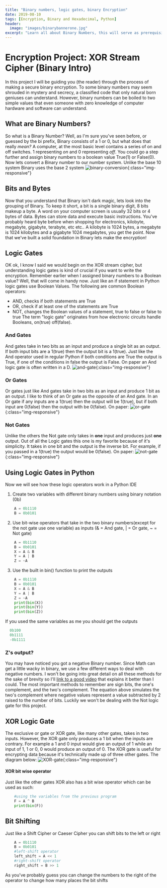 ```yaml
---
title: "Binary numbers, logic gates, binary Encryption"
date: 2019-08-10
tags: [Encryption, Binary and Hexadecimal, Python]
header:
  image: "images/binarybannerone.jpg"
excerpt: "Learn all about Binary Numbers, this will serve as prerequisite to making the XOR Stream Cipher "
---
```

# Encryption Project: XOR Stream Cipher (Binary Intro)
  In this project I will be guiding you (the reader) through the process of making a secure binary encryption.
  To some binary numbers may seem shrouded in mystery and secrecy, a classified code that only natural born
  geniuses can understand. However, binary numbers can be boiled to two simple values that even someone with
  zero knowledge of computer hardware and software can understand.



## What are Binary Numbers?
So what is a Binary Number? Well, as I'm sure you've seen before, or guessed by the bi prefix, Binary consists of a 1 or 0, but what does that really *mean?*
A computer, at the most basic level contains a series of on and off switches. 1 representing *on* and 0 representing *off*. You could go a step further and assign
binary numbers to a boolean value True(1) or False(0). Now lets convert a Binary number to our number system. Unlike the base 10 system Binary uses the base 2 system
![binary-conversion](/images/binaryconversion.jpg){:class="img-responsive"}


## Bits and Bytes
Now that you understand that Binary isn't dark magic, lets look into the grouping of Binary.
To keep it short, a bit is a single binary digit, 8 bits makeup a byte. A word on your computer screen is usually 32 bits or 4 bytes of data. Bytes can store data and execute basic instructions. You've probably heard byte before when shopping for electronics, kilobyte, megabyte, gigabyte, terabyte, etc etc..
A kilobyte is 1024 bytes, a megabyte is 1024 kilobytes and a gigabyte 1024 megabytes, you get the point. Now that we've built a solid foundation in Binary lets make the
encryption!


## Logic Gates
OK ok, I know I said we would begin on the XOR stream cipher, but understanding logic gates is kind of crucial if you want to write the encryption. Remember earlier when I assigned binary numbers to a Boolean value? Well, that will come in handy now. Just like an if statement in Python logic gates use Boolean Values.
The following are common Boolean operators:
* AND, checks if both statements are True
* OR, check if at least one of the statements are True
* NOT, changes the Boolean values of a statement, true to false or false to true
The term "logic gate" originates from how electronic circuits handle Booleans, on(true) off(false).
### And Gates
And gates take in two bits as an input and produce a single bit as an output. If both input bits are a 1(true) then the output bit is a 1(true).
Just like the And operator used in regular Python if both conditions are True the output is True, if one of the conditions in false the output is False. On paper an And logic gate is often written in a D.
![and-gate](/images/andgate.jpg){:class="img-responsive"}
### Or Gates
Or gates just like And gates take in two bits as an input and produce 1 bit as an output. I like to think of an Or gate as the opposite of an And gate. In an Or gate if any inputs are a 1(true) then the output will be 1(true), but if both input are 0(false) then the output with be 0(false). On paper:
![or-gate](/images/orgate.jpg){:class="img-responsive"}
### Not Gates
Unlike the others the Not gate only takes in **one** input and produces just **one** output. Out of all the Logic gates this one is my favorite because of it's simplicity. It takes in one bit and the output is the inverse bit. For example, if you passed in a 1(true) the output would be 0(false). On paper:
![not-gate](/images/notgate.jpg){:class="img-responsive"}
## Using Logic Gates in Python
Now we will see how these logic operators work in a Python IDE
1. Create two variables with different binary numbers using binary notation (0b)
```python
    A = 0b1110
    B = 0b0101
```
2. Use bit-wise operators that take in the two binary numbers(except for the not gate use one variable) as inputs (& = And gate, | = Or gate, ~ = Not gate)
```python
    A = 0b1110
    B = 0b0101
    X = A & B
    Y = A | B
    Z = ~A
```
3. Use the built in bin() function to print the outputs
```python
    A = 0b1110
    B = 0b0101
    X = A & B
    Y = A | B
    Z = ~A
    print(bin(X))
    print(bin(Y))
    print(bin(Z))
```
If you used the same variables as me you should get the outputs
```python
  0b100
  0b1111
  -0b1111
```
### Z's output?
You may have noticed you got a negative Binary number. Since Math can get a little wacky in binary, we use a few different ways to deal with negative numbers. I won't be going into great detail on all these methods for the sake of brevity so I'll [link to a good video](https://www.youtube.com/watch?v=4qH4unVtJkE) that explains it better than I could. The most important methods to remember are sign bits, the one's complement, and the two's complement. The equation above simulates the two's complement where negative values represent a value subtracted by 2 raised to the number of bits. Luckily we won't be dealing with the Not logic gate for this project.

## XOR Logic Gate
The exclusive or gate or XOR gate, like many other gates, takes in two inputs. However, the XOR gate only produces a 1 bit when the inputs are contrary. For example a 1 and 0 input would give an output of 1 while an input of 1, 1 or 0, 0 would produce an output of 0. The XOR gate is useful for encrypting data because it's technically made up of three other gates. The diagram below:
![XOR-gate](/images/xorgate.jpg){:class="img-responsive"}
#### XOR bit wise operator
Just like the other gates XOR also has a bit wise operator which can be used as such:
```python
    #using the variables from the previous program
    F = A ^ B
    print(bin(F))
```
## Bit Shifting
Just like a Shift Cipher or Caeser Cipher you can shift bits to the left or right
```python
    A = 0b1110
    B = 0b0101
    #left-shift operator
    left_shift = A << 1
    #right-shift operator
    right_shift = B >> 1
```
As you've probably guess you can change the numbers to the right of the operator to change how many places the bit shifts
